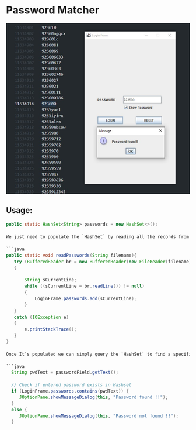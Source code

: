 Password Matcher
=========
![](https://github.com/dgodfrey206/PasswordMatcher/blob/main/output.jpg)

<h2>Usage:</h2>

```java
public static HashSet<String> passwords = new HashSet<>();

We just need to populate the `HashSet` by reading all the records from the .txt

```java
public static void readPasswords(String filename){
   try (BufferedReader br = new BufferedReader(new FileReader(filename)))
   {

       String sCurrentLine;
       while ((sCurrentLine = br.readLine()) != null)
       {
           LoginFrame.passwords.add(sCurrentLine);
       }
   }
   catch (IOException e)
   {
       e.printStackTrace();
   }
}

Once It’s populated we can simply query the `HashSet` to find a specific “String”.

```java
  String pwdText = passwordField.getText();

  // Check if entered password exists in Hashset
  if (LoginFrame.passwords.contains(pwdText)) {
     JOptionPane.showMessageDialog(this, "Password found !!");
  }
  else {
     JOptionPane.showMessageDialog(this, "Password not found !!");
  }
